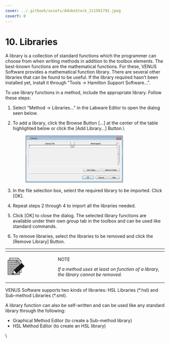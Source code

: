 ```yaml
---
cover: ../.gitbook/assets/AdobeStock_211501792.jpeg
coverY: 0
---
```


# 10. Libraries

A library is a collection of standard functions which the programmer can choose from when writing methods in addition to the toolbox elements. The best-known functions are the mathematical functions. For these, VENUS Software provides a mathematical function library. There are several other libraries that can be found to be useful. If the library required hasn’t been installed yet, install it through "Tools -> Hamilton Support Software...".

To use library functions in a method, include the appropriate library. Follow these steps:

1. Select "Method -> Libraries..." in the Labware Editor to open the dialog seen below.
2.  To add a library, click the Browse Button \[...] at the center of the table highlighted below or click the \[Add Library...] Button.\


    <figure><img src="../.gitbook/assets/image (566).png" alt="" width="308"><figcaption></figcaption></figure>
3. In the file selection box, select the required library to be imported. Click \[OK].
4. Repeat steps 2 through 4 to import all the libraries needed.
5. Click \[OK] to close the dialog. The selected library functions are available under their own group tab in the toolbox and can be used like standard commands.
6. To remove libraries, select the libraries to be removed and click the \[Remove Library] Button.



<table data-header-hidden><thead><tr><th width="145"></th><th></th></tr></thead><tbody><tr><td><img src="../.gitbook/assets/image (10) (1) (1) (1) (1) (1) (1) (1) (1) (1) (1) (1) (1) (1) (1) (1).png" alt="" data-size="original"></td><td><p>NOTE</p><p> <em>If a method uses at least on function of a library, the library cannot be removed.</em> </p></td></tr></tbody></table>



VENUS Software supports two kinds of libraries: HSL Libraries (\*.hsl) and Sub-method Libraries (\*.smt).

A library function can also be self-written and can be used like any standard library through the following:

* Graphical Method Editor (to create a Sub-method library)
* HSL Method Editor (to create an HSL library)

\
